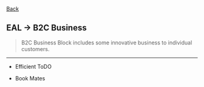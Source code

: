 [Back](../../README.md)

## EAL -> B2C Business
>B2C Business Block includes some innovative business to individual customers. 

<hr>

- Efficient ToDO

- Book Mates

